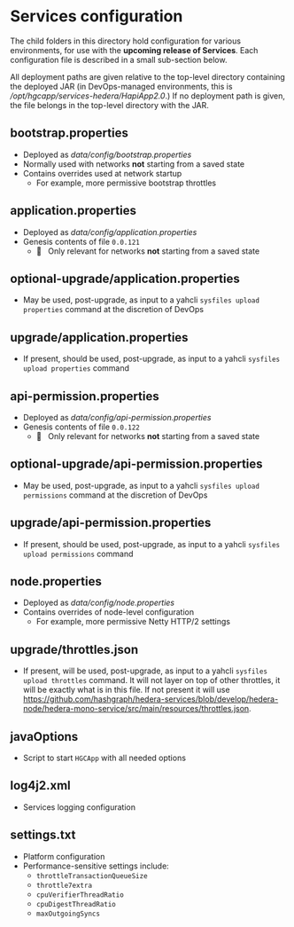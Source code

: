 # Services configuration

The child folders in this directory hold configuration
for various environments, for use with the **upcoming release of Services**. 
Each configuration file is described in a small sub-section below. 

All deployment paths are given relative to the top-level directory 
containing the deployed JAR (in DevOps-managed environments, this 
is _/opt/hgcapp/services-hedera/HapiApp2.0_.) If no deployment 
path is given, the file belongs in the top-level directory with the JAR.

## bootstrap.properties
* Deployed as _data/config/bootstrap.properties_
* Normally used with networks **not** starting from a saved state
* Contains overrides used at network startup
  - For example, more permissive bootstrap throttles

## application.properties
* Deployed as _data/config/application.properties_
* Genesis contents of file `0.0.121` 
  - :information_desk_person: &nbsp; Only relevant for networks **not** starting from a saved state 

## optional-upgrade/application.properties
* May be used, post-upgrade, as input to a yahcli `sysfiles upload properties` command at the discretion of DevOps

## upgrade/application.properties
* If present, should be used, post-upgrade, as input to a yahcli `sysfiles upload properties` command

## api-permission.properties
* Deployed as _data/config/api-permission.properties_
* Genesis contents of file `0.0.122` 
  - :information_desk_person: &nbsp; Only relevant for networks **not** starting from a saved state 

## optional-upgrade/api-permission.properties
* May be used, post-upgrade, as input to a yahcli `sysfiles upload permissions` command at the discretion of DevOps

## upgrade/api-permission.properties
* If present, should be used, post-upgrade, as input to a yahcli `sysfiles upload permissions` command

## node.properties
* Deployed as _data/config/node.properties_
* Contains overrides of node-level configuration
  - For example, more permissive Netty HTTP/2 settings

## upgrade/throttles.json
* If present, will be used, post-upgrade, as input to a yahcli `sysfiles upload throttles` command. It will not layer on top of other throttles, it will be exactly what is in this file. If not present it will use https://github.com/hashgraph/hedera-services/blob/develop/hedera-node/hedera-mono-service/src/main/resources/throttles.json.

## javaOptions
* Script to start `HGCApp` with all needed options

## log4j2.xml
* Services logging configuration

## settings.txt
* Platform configuration
* Performance-sensitive settings include:
  - `throttleTransactionQueueSize`
  - `throttle7extra`
  - `cpuVerifierThreadRatio`
  - `cpuDigestThreadRatio`
  - `maxOutgoingSyncs`
